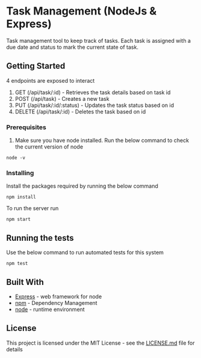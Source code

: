 # Task Management (NodeJs & Express)

Task management tool to keep track of tasks. Each task is assigned with a due date and status to mark the current state of task.

## Getting Started
4 endpoints are exposed to interact

1. GET (/api/task/:id) - Retrieves the task details based on task id
2. POST (/api/task) - Creates a new task
3. PUT (/api/task/:id/:status) - Updates the task status based on id
4. DELETE (/api/task/:id) - Deletes the task based on id


### Prerequisites

1. Make sure you have node installed. Run the below command to check the current version of node
```
node -v

```

### Installing

Install the packages required by running the below command

```
npm install
```

To run the server run

```
npm start
```

## Running the tests

Use the below command to run automated tests for this system
```
npm test
```

## Built With

* [Express](https://www.npmjs.com/package/express) - web framework for node
* [npm](https://www.npmjs.com/) - Dependency Management
* [node](https://nodejs.org/en/) - runtime environment


## License

This project is licensed under the MIT License - see the [LICENSE.md](LICENSE.md) file for details


